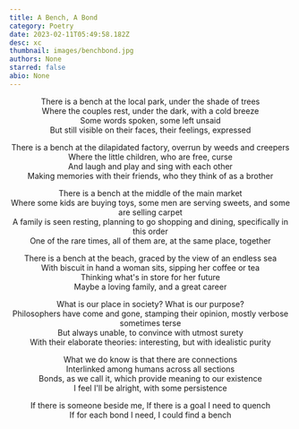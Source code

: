 ```yaml
---
title: A Bench, A Bond
category: Poetry
date: 2023-02-11T05:49:58.182Z
desc: xc
thumbnail: images/benchbond.jpg
authors: None
starred: false
abio: None
---
```

<p style="text-align: center;align:center;">There is a bench at the local park, under the shade of trees<br>
Where the couples rest, under the dark, with a cold breeze<br>
Some words spoken, some left unsaid<br>
But still visible on their faces, their feelings, expressed<br></p>

<p style="text-align: center;align:center;">There is a bench at the dilapidated factory, overrun by weeds and creepers<br>
Where the little children, who are free, curse<br>
And laugh and play and sing with each other<br>
Making memories with their friends, who they think of as a brother<br></p>

<p style="text-align: center;align:center;">There is a bench at the middle of the main market<br>
Where some kids are buying toys, some men are serving sweets, and some are selling carpet<br>
A family is seen resting, planning to go shopping and dining, specifically in this order<br>
One of the rare times, all of them are, at the same place, together<br></p>

<p style="text-align: center;align:center;">There is a bench at the beach, graced by the view of an endless sea<br>
With biscuit in hand a woman sits, sipping her coffee or tea<br>
Thinking what's in store for her future<br>
Maybe a loving family, and a great career<br></p>

<p style="text-align: center;align:center;">What is our place in society? What is our purpose?<br>
Philosophers have come and gone, stamping their opinion, mostly verbose sometimes terse<br>
But always unable, to convince with utmost surety<br>
With their elaborate theories: interesting, but with idealistic purity<br></p>

<p style="text-align: center;align:center;">What we do know is that there are connections<br>
Interlinked among humans across all sections<br>
Bonds, as we call it, which provide meaning to our existence<br>
I feel I'll be alright, with some persistence<br>

<p style="text-align: center;align:center;">If there is someone beside me, If there is a goal I need to quench<br>
If for each bond I need, I could find a bench<br></p>



